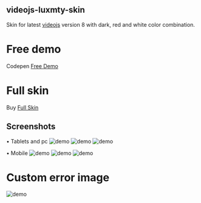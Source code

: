 ## videojs-luxmty-skin
Skin for latest [videojs](http://videojs.com/) version 8 with dark, red and white color combination.<br>

# Free demo
Codepen [Free Demo](https://codepen.io/emiliosg11/pen/XWPMqWj) <br>

# Full skin 
Buy [Full Skin](https://ko-fi.com/s/9194d0cea1) <br>

## Screenshots
• Tablets and pc
![demo](https://raw.githubusercontent.com/EmilioSG11/videojs-luxmty-skin-ver8/main/images/image1.jpg)
![demo](https://raw.githubusercontent.com/EmilioSG11/videojs-luxmty-skin-ver8/main/images/image2.jpg)
![demo](https://raw.githubusercontent.com/EmilioSG11/videojs-luxmty-skin-ver8/main/images/image3.jpg)

• Mobile
![demo](https://raw.githubusercontent.com/EmilioSG11/videojs-luxmty-skin-ver8/main/images/image4.jpg)
![demo](https://raw.githubusercontent.com/EmilioSG11/videojs-luxmty-skin-ver8/main/images/image5.jpg)
![demo](https://raw.githubusercontent.com/EmilioSG11/videojs-luxmty-skin-ver8/main/images/image6.jpg)

# Custom error image
![demo](https://raw.githubusercontent.com/EmilioSG11/videojs-luxmty-skin/main/images/errordisplayrawr.gif)
